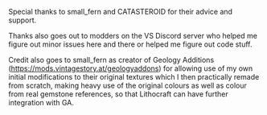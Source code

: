 Special thanks to small_fern and CATASTEROID for their advice and support.

Thanks also goes out to modders on the VS Discord server who helped me figure out minor issues here and there or helped me figure out code stuff.

Credit also goes to small_fern as creator of Geology Additions (https://mods.vintagestory.at/geologyaddons) for allowing use of my own initial modifications to their original textures which I then practically remade from scratch, making heavy use of the original colours as well as colour from real gemstone references, so that Lithocraft can have further integration with GA.
